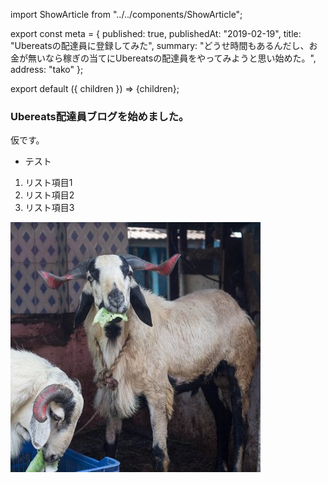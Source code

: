 import ShowArticle from "../../components/ShowArticle";

export const meta = {
  published: true,
  publishedAt: "2019-02-19",
  title: "Ubereatsの配達員に登録してみた",
  summary:
    "どうせ時間もあるんだし、お金が無いなら稼ぎの当てにUbereatsの配達員をやってみようと思い始めた。",
  address: "tako"
};

export default ({ children }) => <ShowArticle meta={meta}>{children}</ShowArticle>;

### Ubereats配達員ブログを始めました。

仮です。
- テスト


1. リスト項目1
2. リスト項目2
3. リスト項目3

![エビフライトライアングル](../../static/indian.jpg "サンプル")